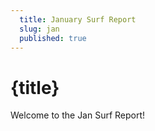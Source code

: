 ```yaml
---
  title: January Surf Report
  slug: jan
  published: true
---
```


# {title}

Welcome to the Jan Surf Report!